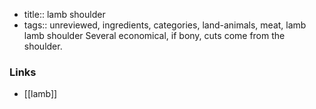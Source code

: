 - title:: lamb shoulder
- tags:: unreviewed, ingredients, categories, land-animals, meat, lamb
lamb shoulder Several economical, if bony, cuts come from the shoulder.

### Links

* [[lamb]]
